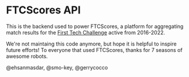 # FTCScores API

This is the backend used to power FTCScores, a platform for aggregating match results for the [First Tech Challenge](https://www.firstinspires.org/robotics/ftc) active from 2016-2022.

We're not maintaing this code anymore, but hope it is helpful to inspire future efforts! To everyone that used FTCScores, thanks for 7 seasons of awesome robots.

@ehsanmasdar, @smo-key, @gerrycocco